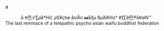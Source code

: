 #<center>å 𝛕巴ℒ∑𝜌å†Hiℂ 𝜌S¥çhø åsiÅn 𝞈åiƒµ ßµ∂∂His† 
#ƒ∑∂巴®å𝛕iøN™</center>
The last reminace of a telepathic psycho asian waifu buddhist federation
